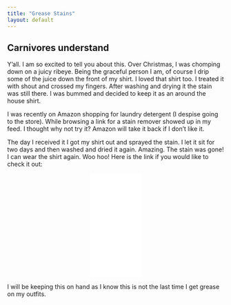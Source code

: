```yaml
---
title: "Grease Stains"
layout: default
---
```

<div class="post">

<h2 class="pageTitle">Carnivores understand</h2>

<p>Y’all. I am so excited to tell you about this. Over Christmas, I was chomping down on a juicy ribeye. Being the graceful person I am, of course I drip some of the juice down the front of my shirt. I loved that shirt too. I treated it with shout and crossed my fingers. After washing and drying it the stain was still there. I was bummed and decided to keep it as an around the house shirt. </p>

<p>I was recently on Amazon shopping for laundry detergent (I despise going to the store). While browsing a link for a stain remover showed up in my feed. I thought why not try it? Amazon will take it back if I don’t like it. </p>

<p>The day I received it I got my shirt out and sprayed the stain. I let it sit for two days and then washed and dried it again. Amazing. The stain was gone! I can wear the shirt again. Woo hoo!
Here is the link if you would like to check it out:</p>

<center>
<iframe style="width:120px;height:240px;" marginwidth="0" marginheight="0" scrolling="no" frameborder="0" src="//ws-na.amazon-adsystem.com/widgets/q?ServiceVersion=20070822&OneJS=1&Operation=GetAdHtml&MarketPlace=US&source=ac&ref=tf_til&ad_type=product_link&tracking_id=eatmeatandhod-20&marketplace=amazon&region=US&placement=B00ISDMQ8U&asins=B00ISDMQ8U&linkId=2bd11f99cda70ef0a9cba73408298b75&show_border=false&link_opens_in_new_window=true&price_color=333333&title_color=0066c0&bg_color=ffffff">
    </iframe></center>

<p>I will be keeping this on hand as I know this is not the last time I get grease on my outfits.</p>
</div>